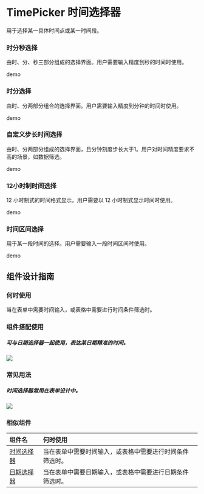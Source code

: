 # TimePicker 时间选择器
用于选择某一具体时间点或某一时间段。




### 时分秒选择

由时、分、秒三部分组成的选择界面。用户需要输入精度到秒的时间时使用。

demo


  

### 时分选择  

由时、分两部分组合的选择界面。用户需要输入精度到分钟的时间时使用。

demo

### 自定义步长时间选择

由时、分两部分组成的选择界面，且分钟刻度步长大于1。用户对时间精度要求不高的场景，如数据筛选。

demo

### 12小时制时间选择

12 小时制式的时间格式显示。用户需要以 12 小时制式显示时间时使用。


demo

### 时间区间选择

用于某一段时间的选择。用户需要输入一段时间区间时使用。

demo



## 组件设计指南

### 何时使用

当在表单中需要时间输入，或表格中需要进行时间条件筛选时。

### 组件搭配使用
##### 可与日期选择器一起使用，表达某日期精准的时间。

<div class="legend">
  <div class="item">
    <img src="https://oteam-tdesign-1258344706.cos.ap-guangzhou.myqcloud.com/site/design/timepicker-1@2x.png" />
  </div>

  <div class="item"></div>
</div>


### 常见用法
##### 时间选择器常用在表单设计中。

<div class="legend">
  <div class="item">
    <img src="https://oteam-tdesign-1258344706.cos.ap-guangzhou.myqcloud.com/site/design/timepicker-2@2x.png" />
  </div>

  <div class="item"></div>
</div>


### 相似组件

| 组件名     | 何时使用                                                     |
| :--------- | :----------------------------------------------------------- |
| [时间选择器](./timepicker) | 当在表单中需要时间输入，或表格中需要进行时间条件筛选时。 |
| [日期选择器](./datepicker) | 当在表单中需要日期输入，或表格中需要进行日期条件筛选时。 |

